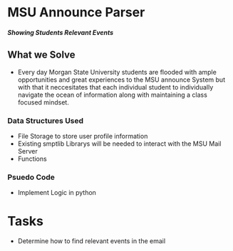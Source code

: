 # MSU Announce Parser
#### _Showing Students Relevant Events_

## What we Solve
* Every day Morgan State University students are flooded with ample opportunities and great experiences to the MSU announce System but with that it neccesitates that each individual student to individually navigate the ocean of information along with maintaining a class focused mindset.

### Data Structures Used
* File Storage to store user profile information 
* Existing smptlib Librarys will be needed to interact with the MSU Mail Server
* Functions



### Psuedo Code
* Implement Logic in python

# Tasks 
* Determine how to find relevant events in the email